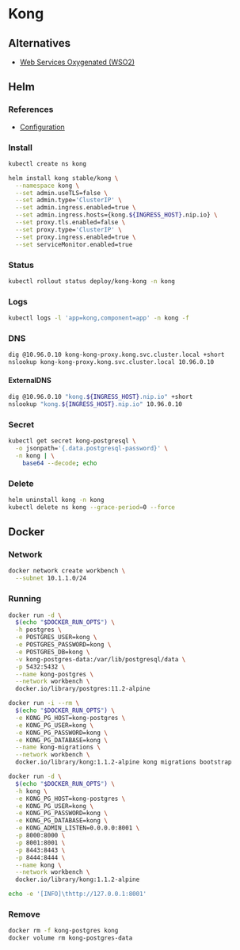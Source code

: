# Kong

## Alternatives

- [Web Services Oxygenated (WSO2)](/wso2.md)

## Helm

### References

- [Configuration](https://github.com/helm/charts/tree/master/stable/kong#configuration)

### Install

```sh
kubectl create ns kong
```

```sh
helm install kong stable/kong \
  --namespace kong \
  --set admin.useTLS=false \
  --set admin.type='ClusterIP' \
  --set admin.ingress.enabled=true \
  --set admin.ingress.hosts={kong.${INGRESS_HOST}.nip.io} \
  --set proxy.tls.enabled=false \
  --set proxy.type='ClusterIP' \
  --set proxy.ingress.enabled=true \
  --set serviceMonitor.enabled=true
```

### Status

```sh
kubectl rollout status deploy/kong-kong -n kong
```

### Logs

```sh
kubectl logs -l 'app=kong,component=app' -n kong -f
```

### DNS

```sh
dig @10.96.0.10 kong-kong-proxy.kong.svc.cluster.local +short
nslookup kong-kong-proxy.kong.svc.cluster.local 10.96.0.10
```

#### ExternalDNS

```sh
dig @10.96.0.10 "kong.${INGRESS_HOST}.nip.io" +short
nslookup "kong.${INGRESS_HOST}.nip.io" 10.96.0.10
```

### Secret

```sh
kubectl get secret kong-postgresql \
  -o jsonpath='{.data.postgresql-password}' \
  -n kong | \
    base64 --decode; echo
```

### Delete

```sh
helm uninstall kong -n kong
kubectl delete ns kong --grace-period=0 --force
```

## Docker

### Network

```sh
docker network create workbench \
  --subnet 10.1.1.0/24
```

### Running

```sh
docker run -d \
  $(echo "$DOCKER_RUN_OPTS") \
  -h postgres \
  -e POSTGRES_USER=kong \
  -e POSTGRES_PASSWORD=kong \
  -e POSTGRES_DB=kong \
  -v kong-postgres-data:/var/lib/postgresql/data \
  -p 5432:5432 \
  --name kong-postgres \
  --network workbench \
  docker.io/library/postgres:11.2-alpine
```

```sh
docker run -i --rm \
  $(echo "$DOCKER_RUN_OPTS") \
  -e KONG_PG_HOST=kong-postgres \
  -e KONG_PG_USER=kong \
  -e KONG_PG_PASSWORD=kong \
  -e KONG_PG_DATABASE=kong \
  --name kong-migrations \
  --network workbench \
  docker.io/library/kong:1.1.2-alpine kong migrations bootstrap
```

```sh
docker run -d \
  $(echo "$DOCKER_RUN_OPTS") \
  -h kong \
  -e KONG_PG_HOST=kong-postgres \
  -e KONG_PG_USER=kong \
  -e KONG_PG_PASSWORD=kong \
  -e KONG_PG_DATABASE=kong \
  -e KONG_ADMIN_LISTEN=0.0.0.0:8001 \
  -p 8000:8000 \
  -p 8001:8001 \
  -p 8443:8443 \
  -p 8444:8444 \
  --name kong \
  --network workbench \
  docker.io/library/kong:1.1.2-alpine
```

```sh
echo -e '[INFO]\thttp://127.0.0.1:8001'
```

### Remove

```sh
docker rm -f kong-postgres kong
docker volume rm kong-postgres-data
```
